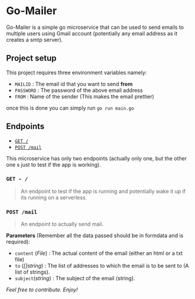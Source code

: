 # Go-Mailer

Go-Mailer is a simple go microservice that can be used to send emails to multiple users using Gmail account (potentially any email address as it creates a smtp server).

## Project setup

This project requires three environment variables namely:

- `MAILID` : The email id that you want to send **from**
- `PASSWORD` : The password of the above email address
- `FROM` : Name of the sender (This makes the email prettier)

once this is done you can simply run `go run main.go`

## Endpoints

- [`GET /`](#get)
- [`POST /mail`](#post-mail)

This microservice has only two endpoints (actually only one, but the other one s just to test if the app is working).

### `GET - /`

> An endpoint to test if the app is running and potentially wake it up if its running on a serverless.

### `POST /mail`

> An endpoint to actually send mail.

**Parameters** (Remember all the data passed should be in formdata and is required):

- `content` (_File_) : The actual content of the email (either an html or a txt file)
- `to` (_[]string_) : The list of addresses to which the email is to be sent to (A list of strings).
- `subject`(_string_) : The subject of the email (string).


_Feel free to contribute. Enjoy!_